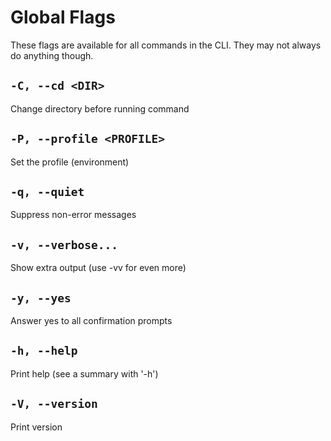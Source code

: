 # Global Flags

These flags are available for all commands in the CLI. They may not always
do anything though.

## `-C, --cd <DIR>`

Change directory before running command

## `-P, --profile <PROFILE>`

Set the profile (environment)

## `-q, --quiet`

Suppress non-error messages

## `-v, --verbose...`

Show extra output (use -vv for even more)

## `-y, --yes`

Answer yes to all confirmation prompts

## `-h, --help`

Print help (see a summary with '-h')

## `-V, --version`

Print version
